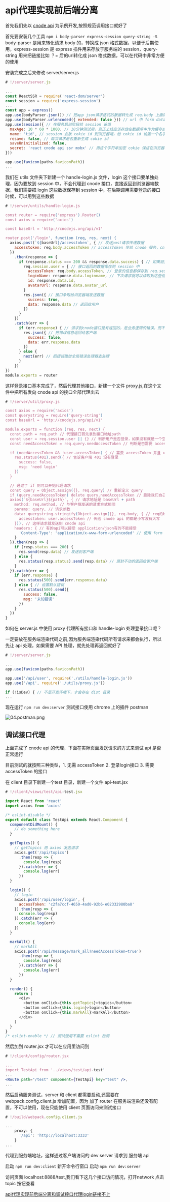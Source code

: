 # api代理实现前后端分离

首先我们先以 [cnode api](https://cnodejs.org/api) 为示例开发,按照规范调用接口就好了

首先要安装几个工具 `npm i body-parser express-session query-string -S` body-parser 是用来转化请求 body 的，转换成 json 格式数据，以便于后期使用，express-session 是 express 插件用来存放于服务端的 session，query-string 用来把链接比如 ？= 后的url转化成 json 格式数据，可以在代码中非常方便的使用

安装完成之后来修改 server/server.js

```js
# !/server/server.js

...
const ReactSSR = require('react-dom/server')
const session = require('express-session')
...
const app = express()
app.use(bodyParser.json()) // 把app json请求格式的数据转化成 req.body 上面的数据
app.use(bodyParser.urlencoded({ extended: false })) // url 中 form data 转化成 req.body
app.use(session({ // 在服务启动阶段给 session 设值
  maxAge: 10 * 60 * 1000, // 10分钟测试用，真正上线应该存放在数据库中作为缓存或redis服务
  name: 'tid', // session 会放 cokie id 到浏览器端，给 cokie id 设置一个名字
  resave: false, // 每次请求是否重新生成 cokie id
  saveUninitialized: false,
  secret: 'react cnode api ssr mobx' // 用这个字符串加密 cokie 保证在浏览器端安全
}))

app.use(favicon(paths.faviconPath))
...
```

我们在 utils 文件夹下新建一个 handle-login.js 文件，login 这个接口要单独处理，因为要放到 session 中，不会代理到 cnode 接口，直接返回到浏览器端数据，我们需要把 login 这些数据保存到 session 中，在后期调用需要登录的接口时候，可以用到这些数据

```js
# !/server/untils/handle-login.js

const router = require('express').Router()
const axios = require('axios')

const baseUrl = 'http://cnodejs.org/api/v1'

router.post('/login', function (req, res, next) {
  axios.post(`${baseUrl}/accesstoken`, { // 发送post请求传递数据
    accesstoken: req.body.accessToken // accessToken 传给 cnode 服务，cnode提供的accesstoken T不是大写
  })
    .then(response => {
      if (response.status === 200 && response.data.success) { // 如果链接成功
        req.session.user = { // 接口返回的数据保存到 session 中
          accessToken: req.body.accessToken, // 登录的信息都保存到 req.session里
          loginName: response.data.loginname, // 下次请求就可以读取到这些信息
          id: response.data.id,
          avatarUrl: response.data.avatar_url
        }
        res.json({ // 接口争取给浏览器端发送数据
          success: true,
          data: response.data // 返回给用户
        })
      }
    })
    .catch(err => {
      if (err.response) { // 请求到cnode接口是有返回的，是业务逻辑的错误，而不是服务器直接报错
        res.json({ // 把错误信息返回给客户端
          success: false,
          data: err.response.data
        })
      } else {
        next(err) // 把错误抛给全局错误处理器去处理
      }
    })
})
module.exports = router
```

这样登录接口基本完成了，然后代理其他接口，新建一个文件 proxy.js,在这个文件中把所有发向 cnode api 的接口全部代理出去

```js
# !/server/util/proxy.js

const axios = require('axios')
const querystring = require('query-string')
const baseUrl = 'http://cnodejs.org/api/v1'

module.exports = function (req, res, next) {
  const path = req.path // 代理接口首先拿到接口地址path
  const user = req.session.user || {} // 判断用户是否登录，如果没有就是一个空对象
  const needAccessToken = req.query.needAccessToken // 判断是否需要 accessToken 放到 url 问号后面

  if (needAccessToken && !user.accessToken) { // 需要 accessToken 并且 user 里没有 accessToken
    res.status(401).send({ // 告诉客户端 401 没有登录
      success: false,
      msg: 'need login'
    })
  }

  // 通过了 if 则可以开始代理请求
  const query = Object.assign({}, req.query) // 重新定义 query
  if (query.needAccessToken) delete query.needAccessToken // 删除我们自己添加的属性
  axios(`${baseUrl}${path}`, { // 请求地址是 baseUrl + path
    method: req.method, // 与客户端发送的请求方式相同
    params: query, // 请求参数
    data: querystring.stringify(Object.assign({}, req.body, { // req的body加上accessToken就算不需要加上也没有关系
      accesstoken: user.accessToken // 传给 cnode api 的都是小写没有大写
    })), // 这样请求就发送到 cnode api
    headers: { // 有的api可以接受 application/json有的不能接受
      'Content-Type': 'application/x-www-form-urlencoded' // 使用 form data 发送请求都可以接受
    }
  }).then(resp => {
    if (resp.status === 200) {
      res.send(resp.data) // 发送到客户端
    } else {
      res.status(resp.status).send(resp.data) // 原封不动的返回给客户端
    }
  }).catch(err => {
    if (err.response) {
      res.status(500).send(err.response.data)
    } else { // 设置默认错误
      res.status(500).send({
        success: false,
        msg: '未知错误'
      })
    }
  })
}
```

如何在 server.js 中使用 proxy 代理所有接口和 handle-login 处理登录接口呢？

一定要放在服务端渲染代码之前,因为服务端渲染代码所有请求来都会执行，所以先让 api 处理，如果需要 API 处理，就先处理再返回就好了

```js
# !/server/server.js

...
app.use(favicon(paths.faviconPath))

app.use('/api/user', require('./utils/handle-login.js'))
app.use('/api', require('./utils/proxy.js'))

if (!isDev) { // 不是开发环境下，才会存在 dist 目录
...
```

现在运行 `npm run dev:server` 测试接口使用 chrome 上的插件 postman

![04.postman.png](./img/04.postman.png)

## 调试接口代理

上面完成了 cnode api 的代理，下面在实际页面发送请求的方式来测试 api 是否正常运行

目前测试的就按照三种类型，1. 无需 accessToken 2. 登录login接口 3. 需要 accessToken 的接口

在 client 目录下新建一个test 目录，新建一个文件 api-test.jsx

```js
# !/client/views/test/api-test.jsx

import React from 'react'
import axios from 'axios'

/* eslint-disable */
export default class TestApi extends React.Component {
  componentDidMount() {
    // do something here
  }

  getTopics() {
    // getTopics 用 axios 发送请求
    axios.get('/api/topics')
      .then(resp => {
        console.log(resp)
      }).catch(err => {
        console.log(err)
      })
  }

  login() {
    // login
    axios.post('/api/user/login', {
      accessToken: 'c2fa7ccf-4650-4ad0-92b6-e02332980ba8'
    }).then(resp => {
      console.log(resp)
    }).catch(err => {
      console.log(err)
    })
  }

  markAll() {
    // markAll
    axios.post('/api/message/mark_all?needAccessToken=true')
      .then(resp => {
        console.log(resp)
      }).catch(err => {
        console.log(err)
      })
  }

  render() {
    return (
      <div>
        <button onClick={this.getTopics}>topics</button>
        <button onClick={this.login}>login</button>
        <button onClick={this.markAll}>markAll</button>
      </div>
    )
  }
}
/* eslint-enable */ // 测试使用不需要 eslint 检测
```

然后加到 router.jsx 才可以在应用里访问到

```jsx
# !/client/config/router.jsx

...
import TestApi from '../views/test/api-test'
...
<Route path="/test" component={TestApi} key="test" />,
...
```

然后启动服务测试，server 和 client 都需要启动,还需要在 webpack.config.client.js 增加配置，因为 加了 router 在服务端渲染还没有配置，不可以使用，现在只能使用 client 页面访问来测试接口

```js
# !/build/webpack.config.client.js

...
    proxy: {
      '/api': 'http://localhost:3333'
    }
...
```

代理到服务端地址，这样通过客户端访问的 dev server 请求到 服务端 api

启动 `npm run dev:client` 新开命令行窗口 启动 `npm run dev:server`

访问页面 localhost:8888/test,我们看下这几个接口访问情况，打开network 点击 topic 按钮查看

[api代理实现前后端分离和调试接口代理login链接不上]()
